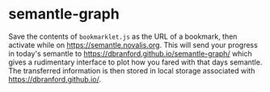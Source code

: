 # semantle-graph

Save the contents of `bookmarklet.js` as the URL of a bookmark, then activate while on https://semantle.novalis.org.
This will send your progress in today's semantle to https://dbranford.github.io/semantle-graph/ which gives a rudimentary interface to plot how you fared with that days semantle.
The transferred information is then stored in local storage associated with https://dbranford.github.io/.
